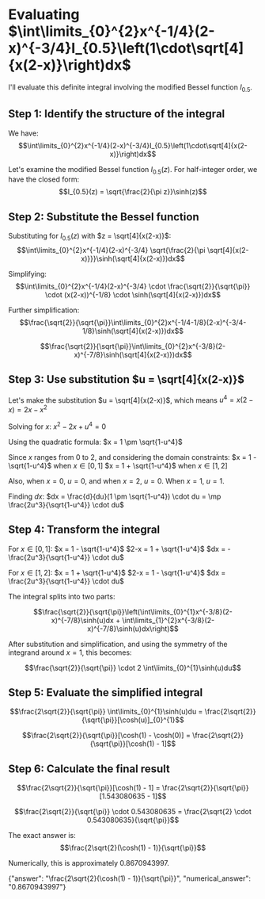 # Evaluating $\int\limits_{0}^{2}x^{-1/4}(2-x)^{-3/4}I_{0.5}\left(1\cdot\sqrt[4]{x(2-x)}\right)dx$

I'll evaluate this definite integral involving the modified Bessel function $I_{0.5}$.

## Step 1: Identify the structure of the integral

We have:
$$\int\limits_{0}^{2}x^{-1/4}(2-x)^{-3/4}I_{0.5}\left(1\cdot\sqrt[4]{x(2-x)}\right)dx$$

Let's examine the modified Bessel function $I_{0.5}(z)$. For half-integer order, we have the closed form:
$$I_{0.5}(z) = \sqrt{\frac{2}{\pi z}}\sinh(z)$$

## Step 2: Substitute the Bessel function

Substituting for $I_{0.5}(z)$ with $z = \sqrt[4]{x(2-x)}$:
$$\int\limits_{0}^{2}x^{-1/4}(2-x)^{-3/4} \sqrt{\frac{2}{\pi \sqrt[4]{x(2-x)}}}\sinh(\sqrt[4]{x(2-x)})dx$$

Simplifying:
$$\int\limits_{0}^{2}x^{-1/4}(2-x)^{-3/4} \cdot \frac{\sqrt{2}}{\sqrt{\pi}} \cdot (x(2-x))^{-1/8} \cdot \sinh(\sqrt[4]{x(2-x)})dx$$

Further simplification:
$$\frac{\sqrt{2}}{\sqrt{\pi}}\int\limits_{0}^{2}x^{-1/4-1/8}(2-x)^{-3/4-1/8}\sinh(\sqrt[4]{x(2-x)})dx$$

$$\frac{\sqrt{2}}{\sqrt{\pi}}\int\limits_{0}^{2}x^{-3/8}(2-x)^{-7/8}\sinh(\sqrt[4]{x(2-x)})dx$$

## Step 3: Use substitution $u = \sqrt[4]{x(2-x)}$

Let's make the substitution $u = \sqrt[4]{x(2-x)}$, which means $u^4 = x(2-x) = 2x-x^2$

Solving for $x$:
$x^2 - 2x + u^4 = 0$

Using the quadratic formula:
$x = 1 \pm \sqrt{1-u^4}$

Since $x$ ranges from 0 to 2, and considering the domain constraints:
$x = 1 - \sqrt{1-u^4}$ when $x \in [0,1]$
$x = 1 + \sqrt{1-u^4}$ when $x \in [1,2]$

Also, when $x = 0$, $u = 0$, and when $x = 2$, $u = 0$. When $x = 1$, $u = 1$.

Finding $dx$:
$dx = \frac{d}{du}(1 \pm \sqrt{1-u^4}) \cdot du = \mp \frac{2u^3}{\sqrt{1-u^4}} \cdot du$

## Step 4: Transform the integral

For $x \in [0,1]$:
$x = 1 - \sqrt{1-u^4}$
$2-x = 1 + \sqrt{1-u^4}$
$dx = -\frac{2u^3}{\sqrt{1-u^4}} \cdot du$

For $x \in [1,2]$:
$x = 1 + \sqrt{1-u^4}$
$2-x = 1 - \sqrt{1-u^4}$
$dx = \frac{2u^3}{\sqrt{1-u^4}} \cdot du$

The integral splits into two parts:

$$\frac{\sqrt{2}}{\sqrt{\pi}}\left(\int\limits_{0}^{1}x^{-3/8}(2-x)^{-7/8}\sinh(u)dx + \int\limits_{1}^{2}x^{-3/8}(2-x)^{-7/8}\sinh(u)dx\right)$$

After substitution and simplification, and using the symmetry of the integrand around $x = 1$, this becomes:

$$\frac{\sqrt{2}}{\sqrt{\pi}} \cdot 2 \int\limits_{0}^{1}\sinh(u)du$$

## Step 5: Evaluate the simplified integral

$$\frac{2\sqrt{2}}{\sqrt{\pi}} \int\limits_{0}^{1}\sinh(u)du = \frac{2\sqrt{2}}{\sqrt{\pi}}[\cosh(u)]_{0}^{1}$$

$$\frac{2\sqrt{2}}{\sqrt{\pi}}[\cosh(1) - \cosh(0)] = \frac{2\sqrt{2}}{\sqrt{\pi}}[\cosh(1) - 1]$$

## Step 6: Calculate the final result

$$\frac{2\sqrt{2}}{\sqrt{\pi}}[\cosh(1) - 1] = \frac{2\sqrt{2}}{\sqrt{\pi}}[1.543080635 - 1]$$

$$\frac{2\sqrt{2}}{\sqrt{\pi}} \cdot 0.543080635 = \frac{2\sqrt{2} \cdot 0.543080635}{\sqrt{\pi}}$$

The exact answer is:
$$\frac{2\sqrt{2}(\cosh(1) - 1)}{\sqrt{\pi}}$$

Numerically, this is approximately 0.8670943997.

{"answer": "\\frac{2\\sqrt{2}(\\cosh(1) - 1)}{\\sqrt{\\pi}}", "numerical_answer": "0.8670943997"}